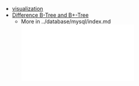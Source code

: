 - [visualization](https://www.cs.usfca.edu/~galles/visualization/BTree.html)
- [Difference B-Tree and B+-Tree](https://www.baeldung.com/cs/b-trees-vs-btrees)
  - More in ../database/mysql/index.md ![](../database/mysql/index.md)